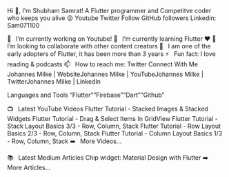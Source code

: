 Hi 👋, I'm Shubham Samrat!
A Flutter programmer and Competitve coder who keeps you alive 😜
Youtube Twitter Follow GitHub followers Linkedin: Sam071100

🔭  I’m currently working on Youtube!
🌱  I’m currently learning Flutter ❤️
👯  I’m looking to collaborate with other content creators
🗿  I am one of the early adopters of Flutter, it has been more than 3 years
⚡  Fun fact: I love reading & podcasts
📫  How to reach me: Twitter
Connect With Me
Johannes Milke | WebsiteJohannes Milke | YouTubeJohannes Milke | TwitterJohannes Milke | LinkedIn



Languages and Tools
“Flutter”“Firebase”“Dart”“Github”



📺  Latest YouTube Videos
Flutter Tutorial - Stacked Images & Stacked Widgets
Flutter Tutorial - Drag & Select Items In GridView
Flutter Tutorial - Stack Layout Basics 3/3 - Row, Column, Stack
Flutter Tutorial - Row Layout Basics 2/3 - Row, Column, Stack
Flutter Tutorial - Column Layout Basics 1/3 - Row, Column, Stack
➡️  More Videos...

📚  Latest Medium Articles
Chip widget: Material Design with Flutter
➡️  More Articles...

